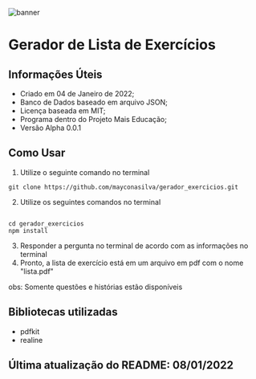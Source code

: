 ![banner](https://live.staticflickr.com/65535/51799234994_c032057934_n.jpg)

# Gerador de Lista de Exercícios




## Informações Úteis

- Criado em 04 de Janeiro de 2022;
- Banco de Dados baseado em arquivo JSON;
- Licença baseada em MIT;
- Programa dentro do Projeto Mais Educação;
- Versão Alpha 0.0.1

## Como Usar

1. Utilize o seguinte comando no terminal

```
git clone https://github.com/mayconasilva/gerador_exercicios.git

```

2. Utilize os seguintes comandos no terminal

```

cd gerador_exercicios
npm install 

```
3. Responder a pergunta no terminal de acordo com as informações no terminal
4. Pronto, a lista de exercício está em um arquivo em pdf com o nome "lista.pdf"

obs: Somente questões e histórias estão disponíveis

## Bibliotecas utilizadas

- pdfkit
- realine

## Última atualização do README: 08/01/2022
